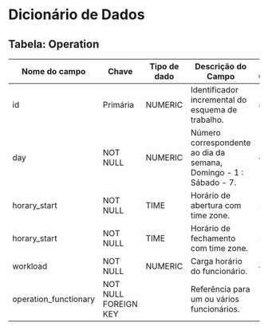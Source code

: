 # Dicionário de Dados
## Tabela: Operation

| Nome do campo         | Chave                | Tipo de dado | Descrição do Campo                                                | Tamanho do Campo(bytes) |
|-----------------------|----------------------|--------------|-------------------------------------------------------------------|-------------------------|
| id                    | Primária             | NUMERIC      | Identificador incremental do esquema de trabalho.                 | 4                       |
| day                   | NOT NULL             | NUMERIC      | Número correspondente ao dia da semana, Domingo - 1 : Sábado - 7. | 4                       |
| horary_start          | NOT NULL             | TIME         | Horário de abertura com time zone.                                | 12                      |
| horary_start          | NOT NULL             | TIME         | Horário de fechamento com time zone.                              | 12                      |
| workload              | NOT NULL             | NUMERIC      | Carga horário do funcionário.                                     | 4                       |
| operation_functionary | NOT NULL FOREIGN KEY |              | Referência para um ou vários funcionários.                        |                         |
